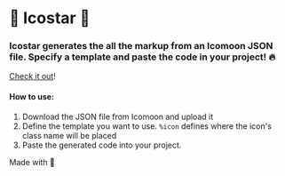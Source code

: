 # :star2: Icostar :star2:

### Icostar generates the all the markup from an Icomoon JSON file. Specify a template and paste the code in your project! :fire:

[Check it out](https://github.com/marcopeix/icostar)!

#### How to use:
1. Download the JSON file from Icomoon and upload it
2. Define the template you want to use. `%icon` defines where the icon's class name will be placed
3. Paste the generated code into your project.

Made with :muscle:

